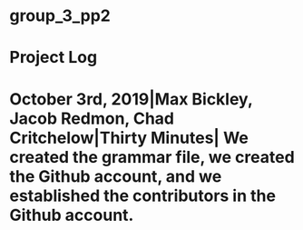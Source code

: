 # group_3_pp2

# Project Log
# October 3rd, 2019|Max Bickley, Jacob Redmon, Chad Critchelow|Thirty Minutes| We created the grammar file, we created the Github account, and we established the contributors in the Github account.
